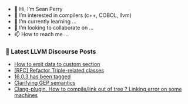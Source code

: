 - 👋 Hi, I’m Sean Perry
- 👀 I’m interested in compilers (c++, COBOL, llvm)
- 🌱 I’m currently learning ...
- 💞️ I’m looking to collaborate on ...
- 📫 How to reach me ...

<!---
s66perry/s66perry is a ✨ special ✨ repository because its `README.md` (this file) appears on your GitHub profile.
You can click the Preview link to take a look at your changes.
--->
### 📕 Latest LLVM Discourse Posts

<!-- DISCOURSE-LLVM:START -->
- [How to emit data to custom section](https://discourse.llvm.org/t/how-to-emit-data-to-custom-section/70417#post_1)
- [[RFC] Refactor Triple-related classes](https://discourse.llvm.org/t/rfc-refactor-triple-related-classes/70410#post_5)
- [16.0.3 has been tagged](https://discourse.llvm.org/t/16-0-3-has-been-tagged/70340#post_6)
- [Clarifying GEP semantics](https://discourse.llvm.org/t/clarifying-gep-semantics/70415#post_2)
- [Clang-plugin. How to compile/link out of tree ? Linking error on some machines](https://discourse.llvm.org/t/clang-plugin-how-to-compile-link-out-of-tree-linking-error-on-some-machines/70408#post_4)
<!-- DISCOURSE-LLVM:END -->
